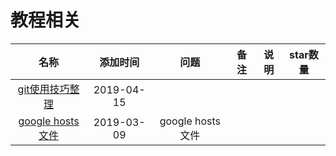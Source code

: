 # 教程相关

名称|添加时间|问题|备注|说明|star数量
:---:|:---:|:---:|:---:|:---:|:--:
[git使用技巧整理](https://github.com/521xueweihan/git-tips)|2019-04-15||||
[google hosts文件](https://github.com/googlehosts/hosts)|2019-03-09|google hosts文件|||



